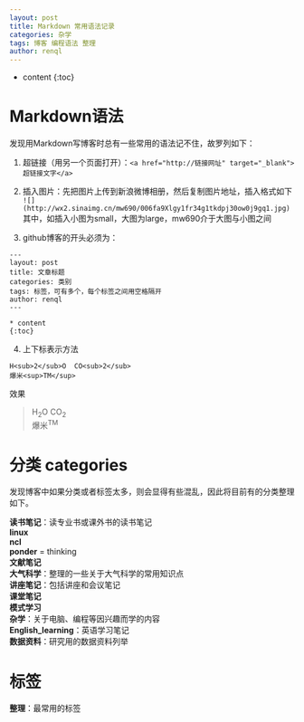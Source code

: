```yaml
---
layout: post
title: Markdown 常用语法记录
categories: 杂学
tags: 博客 编程语法 整理
author: renql
---
```


* content
{:toc}

# Markdown语法
发现用Markdown写博客时总有一些常用的语法记不住，故罗列如下：

1. 超链接（用另一个页面打开）：`<a href="http://链接网址" target="_blank">超链接文字</a>`     

2. 插入图片：先把图片上传到新浪微博相册，然后复制图片地址，插入格式如下     
`![](http://wx2.sinaimg.cn/mw690/006fa9Xlgy1fr34g1tkdpj30ow0j9gq1.jpg)`    
其中，如插入小图为small，大图为large，mw690介于大图与小图之间     

3. github博客的开头必须为：

```
---
layout: post
title: 文章标题
categories: 类别
tags: 标签，可有多个，每个标签之间用空格隔开
author: renql
---

* content
{:toc}
```
4. 上下标表示方法    

```
H<sub>2</sub>O  CO<sub>2</sub>
爆米<sup>TM</sup>
```

效果

> H<sub>2</sub>O  CO<sub>2</sub>     
> 爆米<sup>TM</sup>

# 分类 categories
发现博客中如果分类或者标签太多，则会显得有些混乱，因此将目前有的分类整理如下。    

**读书笔记**：读专业书或课外书的读书笔记  
**linux**  
**ncl**   
**ponder** = thinking   
**文献笔记**  
**大气科学**：整理的一些关于大气科学的常用知识点   
**讲座笔记**：包括讲座和会议笔记   
**课堂笔记**   
**模式学习**   
**杂学**：关于电脑、编程等因兴趣而学的内容      
**English_learning**：英语学习笔记   
**数据资料**：研究用的数据资料列举

# 标签
**整理**：最常用的标签   
